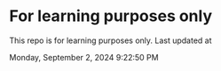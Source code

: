 # For learning purposes only
This repo is for learning purposes only.
Last updated at

Monday, September 2, 2024 9:22:50 PM

